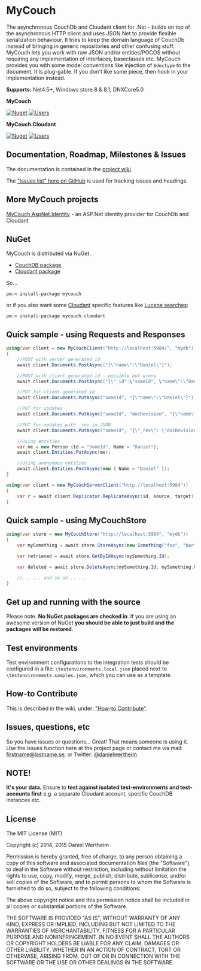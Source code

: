 # MyCouch #
The asynchronous CouchDb and Cloudant client for .Net - builds on top of the asynchronous HTTP client and uses JSON.Net to provide flexible serialization behaviour. It tries to keep the domain language of CouchDb instead of bringing in generic repositories and other confusing stuff. MyCouch lets you work with raw JSON and/or entities/POCOS without requiring any implementation of interfaces, baseclasses etc. MyCouch provides you with some model conventions like injection of `$doctype` to the document. It is plug-gable. If you don't like some piece, then hook in your implementation instead.

**Supports:** Net4.5+, Windows store 8 & 8.1, DNXCore5.0

**MyCouch**

[![Nuget](https://img.shields.io/nuget/v/mycouch.svg)](https://www.nuget.org/packages/mycouch/) [![Users](https://img.shields.io/nuget/dt/mycouch.svg)](https://www.nuget.org/packages/mycouch/)

**MyCouch.Cloudant**

[![Nuget](https://img.shields.io/nuget/v/mycouch.cloudant.svg)](https://www.nuget.org/packages/mycouch.cloudant/) [![Users](https://img.shields.io/nuget/dt/mycouch.cloudant.svg)](https://www.nuget.org/packages/mycouch.cloudant/)

## Documentation, Roadmap, Milestones & Issues ##
The documentation is contained in the [project wiki](https://github.com/danielwertheim/mycouch/wiki).

The ["Issues list" here on GitHub](https://github.com/danielwertheim/mycouch/issues) is used for tracking issues and headings.

## More MyCouch projects ##
[MyCouch.AspNet.Identity](https://github.com/danielwertheim/mycouch.aspnet.identity) - an ASP.Net identity provider for CouchDb and Cloudant

## NuGet ##
MyCouch is distributed via NuGet.

- [CouchDB package](https://nuget.org/packages/MyCouch/)
- [Cloudant package](https://nuget.org/packages/MyCouch.Cloudant/)

So...

    pm:> install-package mycouch

or if you also want some [Cloudant](http://cloudant.com) specific features like [Lucene searches](https://cloudant.com/for-developers/search/):

	pm:> install-package mycouch.cloudant

## Quick sample - using Requests and Responses ##

```csharp
using(var client = new MyCouchClient("http://localhost:5984/", "mydb"))
{
    //POST with server generated id
    await client.Documents.PostAsync("{\"name\":\"Daniel\"}");

	//POST with client generated id - possible but wrong
    await client.Documents.PostAsync("{\"_id":\"someId", \"name\":\"Daniel\"}");

    //PUT for client generated id
    await client.Documents.PutAsync("someId", "{\"name\":\"Daniel\"}");

    //PUT for updates
    await client.Documents.PutAsync("someId", "docRevision", "{\"name\":\"Daniel Wertheim\"}");

	//PUT for updates with _rev in JSON
    await client.Documents.PutAsync("someId", "{\"_rev\": \"docRevision\", \"name\":\"Daniel Wertheim\"}");

    //Using entities
    var me = new Person {Id = "SomeId", Name = "Daniel"};
    await client.Entities.PutAsync(me);

    //Using anonymous entities
    await client.Entities.PostAsync(new { Name = "Daniel" });
}
```

```csharp
using(var client = new MyCouchServerClient("http://localhost:5984"))
{
    var r = await client.Replicator.ReplicateAsync(id, source, target);
}
```

## Quick sample - using MyCouchStore ##
```csharp
using(var store = new MyCouchStore("http://localhost:5984", "mydb"))
{
    var mySomething = await store.StoreAsync(new Something("foo", "bar", 42));

    var retrieved = await store.GetByIdAsync(mySomething.Id);

    var deleted = await store.DeleteAsync(mySomething.Id, mySomething.Rev);

    //... ... and so on... ...
}
```

## Get up and running with the source ##
Please note. **No NuGet packages are checked in**. If you are using an awesome version of NuGet **you should be able to just build and the packages will be restored**.

## Test environments ##
Test environment configurations to the integration tests should be configured in a file: `\testenvironments.local.json` placed next to `\testenvironments.samples.json`, which you can use as a template.

## How-to Contribute ##
This is described in the wiki, under: ["How-to Contribute"](https://github.com/danielwertheim/mycouch/wiki/how-to-contribute).

## Issues, questions, etc ##
So you have issues or questions... Great! That means someone is using it. Use the issues function here at the project page or contact me via mail: firstname@lastname.se; or Twitter: [@danielwertheim](https://twitter.com/danielwertheim)

## NOTE! ##
**It's your data.** Ensure to **test against isolated test-environments and test-accounts first** e.g. a separate Cloudant account, specific CouchDB instances etc.

## License ##
The MIT License (MIT)

Copyright (c) 2014, 2015 Daniel Wertheim

Permission is hereby granted, free of charge, to any person obtaining a copy of this software and associated documentation files (the "Software"), to deal in the Software without restriction, including without limitation the rights to use, copy, modify, merge, publish, distribute, sublicense, and/or sell copies of the Software, and to permit persons to whom the Software is furnished to do so, subject to the following conditions:

The above copyright notice and this permission notice shall be included in all copies or substantial portions of the Software.

THE SOFTWARE IS PROVIDED "AS IS", WITHOUT WARRANTY OF ANY KIND, EXPRESS OR IMPLIED, INCLUDING BUT NOT LIMITED TO THE WARRANTIES OF MERCHANTABILITY, FITNESS FOR A PARTICULAR PURPOSE AND NONINFRINGEMENT. IN NO EVENT SHALL THE AUTHORS OR COPYRIGHT HOLDERS BE LIABLE FOR ANY CLAIM, DAMAGES OR OTHER LIABILITY, WHETHER IN AN ACTION OF CONTRACT, TORT OR OTHERWISE, ARISING FROM, OUT OF OR IN CONNECTION WITH THE SOFTWARE OR THE USE OR OTHER DEALINGS IN THE SOFTWARE.
